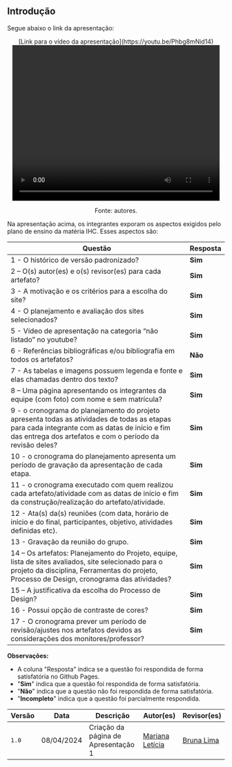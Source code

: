 ## Introdução

<p>Segue abaixo o link da apresentação:</p>

<center>
[Link para o vídeo da apresentação](https://youtu.be/Phbg8mNid14)

<video width="480" height="360" controls>
  <source src="https://youtu.be/Phbg8mNid14" type="video/mp4">
</video>

Fonte: autores.
</center>

<p>Na apresentação acima, os integrantes exporam os aspectos exigidos pelo plano de ensino da matéria IHC. Esses aspectos são:</p>

| Questão | Resposta |
|---|---|
| 1 - O histórico de versão padronizado? | **Sim** |
| 2 – O(s) autor(es) e o(s) revisor(es) para cada artefato? | **Sim** |
| 3 - A motivação e os critérios para a escolha do site? | **Sim** |
| 4 - O planejamento e avaliação dos sites selecionados? | **Sim** |
| 5 - Vídeo de apresentação na categoria “não listado” no youtube? | **Sim** |
| 6 - Referências bibliográficas e/ou bibliografia em todos os artefatos? | **Não** |
| 7 - As tabelas e imagens possuem legenda e fonte e elas chamadas dentro dos texto? | **Sim** |
| 8 – Uma página apresentando os integrantes da equipe (com foto) com nome e sem matrícula? | **Sim** |
| 9 - o cronograma do planejamento do projeto apresenta todas as atividades de todas as etapas para cada integrante com as datas de início e fim das entrega dos artefatos e com o período da revisão deles? | **Sim** |
| 10 - o cronograma do planejamento apresenta um período de gravação da apresentação de cada etapa. | **Sim** |
| 11 - o cronograma executado com quem realizou cada artefato/atividade com as datas de início e fim da construção/realização do artefato/atividade. | **Sim** |
| 12 - Ata(s) da(s) reuniões (com data, horário de início e do final, participantes, objetivo, atividades definidas etc). | **Sim** |
| 13 - Gravação da reunião do grupo. | **Sim** |
| 14 – Os artefatos: Planejamento do Projeto, equipe, lista de sites avaliados, site selecionado para o projeto da disciplina, Ferramentas do projeto, Processo de Design, cronograma das atividades? | **Sim** |
| 15 – A justificativa da escolha do Processo de Design? | **Sim** |
| 16 - Possui opção de contraste de cores? | **Sim** |
| 17 - O cronograma prever um período de revisão/ajustes nos artefatos devidos as considerações dos monitores/professor? | **Sim** |

**Observações:**

* A coluna "Resposta" indica se a questão foi respondida de forma satisfatória no Github Pages.
* "**Sim**" indica que a questão foi respondida de forma satisfatória.
* "**Não**" indica que a questão não foi respondida de forma satisfatória.
* "**Incompleto**" indica que a questão foi parcialmente respondida.


| Versão |    Data    | Descrição                                 | Autor(es)                                       | Revisor(es)                                    |
| ------ | :--------: | ----------------------------------------- | ----------------------------------------------- | ---------------------------------------------- |
| `1.0`   | 08/04/2024 | Criação da página de Apresentação 1                         | [Mariana Letícia](https://github.com/Marianannn) | [Bruna Lima](https://github.com/libruna)        | 
